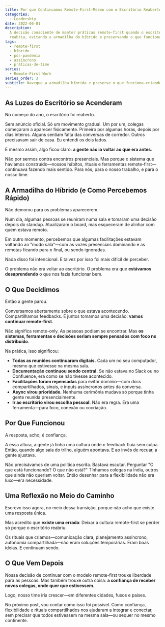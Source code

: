 ```yaml
---
title: Por que Continuamos Remote-First—Mesmo com o Escritório Reaberto
categories:
  - Leadership
date: 2022-06-01
description:
  A decisão consciente de manter práticas remote-first quando o escritório
  reabriu, evitando a armadilha do híbrido e preservando o que funcionava.
tags:
  - remote-first
  - híbrido
  - pós-pandemia
  - assíncrono
  - práticas-de-time
series:
  - Remote-First Work
series_order: 3
subtitle: Navegue a armadilha híbrida e preserve o que funciona—criando sistemas para colaboração distribuída mesmo quando o escritório reabre
---
```


## As Luzes do Escritório se Acenderam

No começo do ano, o escritório foi reaberto.

Sem anúncio oficial. Só um movimento gradual. Um por um, colegas começaram a aparecer fisicamente. Primeiro por algumas horas, depois por dias inteiros. Alguns sentiam falta das conversas de corredor. Outros precisavam sair de casa. Eu entendi os dois lados.

E mesmo assim, algo ficou claro: **a gente não ia voltar ao que era antes**.

Não por sermos contra encontros presenciais. Mas porque o sistema que havíamos construído—nossos hábitos, rituais e ferramentas remote-first—continuava fazendo mais sentido. Para nós, para o nosso trabalho, e para o nosso time.

## A Armadilha do Híbrido (e Como Percebemos Rápido)

Não demorou para os problemas aparecerem.

Num dia, algumas pessoas se reuniram numa sala e tomaram uma decisão depois do standup. Atualizaram o board, mas esqueceram de alinhar com quem estava remoto.

Em outro momento, percebemos que algumas facilitações estavam voltando ao "modo sala"—com as vozes presenciais dominando e as remotas ficando para o final, ou sendo ignoradas.

Nada disso foi intencional. E talvez por isso foi mais difícil de perceber.

O problema não era voltar ao escritório. O problema era que **estávamos desaprendendo** o que nos fazia funcionar bem.

## O Que Decidimos

Então a gente parou.

Conversamos abertamente sobre o que estava acontecendo.
Compartilhamos feedbacks.
E juntos tomamos uma decisão: **vamos continuar remote-first**.

Não significa remote-only. As pessoas podiam se encontrar. Mas **os sistemas, ferramentas e decisões seriam sempre pensados com foco no distribuído**.

Na prática, isso significou:

- **Todas as reuniões continuaram digitais.** Cada um no seu computador, mesmo que estivesse na mesma sala.
- **Documentação continuou sendo central.** Se não estava no Slack ou no Confluence, era como se não tivesse acontecido.
- **Facilitações foram repensadas** para evitar domínio—com docs compartilhados, sinais, e inputs assíncronos antes da conversa.
- **Async virou prioridade.** Nenhuma cerimônia mudava só porque tinha gente reunida presencialmente.
- **Ir ao escritório virou escolha pessoal.** Não era regra. Era uma ferramenta—para foco, conexão ou cocriação.

## Por Que Funcionou

A resposta, acho, é confiança.

A essa altura, a gente já tinha uma cultura onde o feedback fluía sem culpa.
Então, quando algo saía do trilho, alguém apontava.
E ao invés de recuar, a gente ajustava.

Não precisávamos de uma política escrita. Bastava escutar.
Perguntar "O que está funcionando? O que não está?"
Tínhamos colegas na Índia, outros que ainda não queriam voltar.
Então desenhar para a flexibilidade não era luxo—era necessidade.

## Uma Reflexão no Meio do Caminho

Escrevo isso agora, no meio dessa transição, porque não acho que existe uma resposta única.

Mas acredito que **existe uma errada**:
Deixar a cultura remote-first se perder só porque o escritório reabriu.

Os rituais que criamos—comunicação clara, planejamento assíncrono, autonomia compartilhada—não eram soluções temporárias.
Eram boas ideias.
E continuam sendo.

## O Que Vem Depois

Nossa decisão de continuar com o modelo remote-first trouxe liberdade para as pessoas.
Mas também trouxe outra coisa: **a confiança de receber novos colegas, onde quer que estivessem**.

Logo, nosso time iria crescer—em diferentes cidades, fusos e países.

No próximo post, vou contar como isso foi possível.
Como confiança, flexibilidade e rituais compartilhados nos ajudaram a integrar e conectar,
sem precisar que todos estivessem na mesma sala—ou sequer no mesmo continente.
